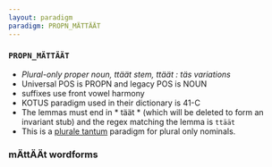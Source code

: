 ```yaml
---
layout: paradigm
paradigm: PROPN_MÄTTÄÄT
---
```

### ` PROPN_MÄTTÄÄT `

* _Plural-only proper noun, ttäät stem, ttäät : täs variations_
* Universal POS is PROPN and legacy POS is NOUN
* suffixes use front vowel harmony
* KOTUS paradigm used in their dictionary is 41-C
* The lemmas must end in * täät * (which will be deleted to form an invariant stub) and the regex matching the lemma is ` ttäät `
* This is a [plurale tantum](https://en.wikipedia.org/wiki/Plurale_tantum) paradigm for plural only nominals.

### mÄttÄÄt wordforms


